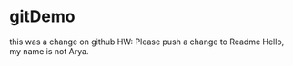 # gitDemo
this was a change on github
HW: Please push a change to Readme
Hello, my name is  not Arya. 

